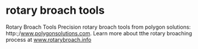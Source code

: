 rotary broach tools
===================

Rotary Broach Tools
Precision rotary broach tools from polygon solutions: http:;/www.polygonsolutions.com.
Learn more about  tthe rotary broaching process at www.rotarybroach.info